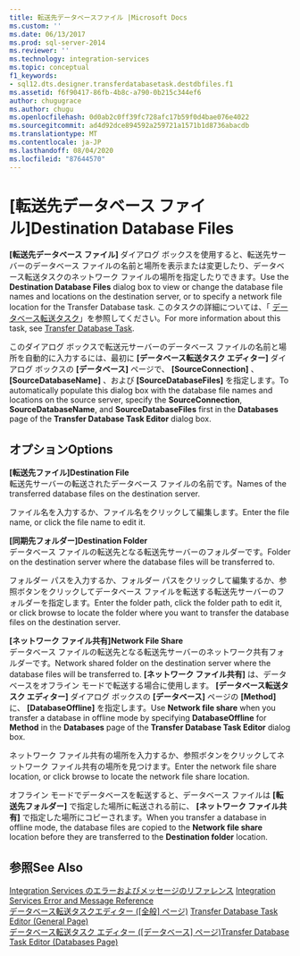 ```yaml
---
title: 転送先データベースファイル |Microsoft Docs
ms.custom: ''
ms.date: 06/13/2017
ms.prod: sql-server-2014
ms.reviewer: ''
ms.technology: integration-services
ms.topic: conceptual
f1_keywords:
- sql12.dts.designer.transferdatabasetask.destdbfiles.f1
ms.assetid: f6f90417-86fb-4b8c-a790-0b215c344ef6
author: chugugrace
ms.author: chugu
ms.openlocfilehash: 0d0ab2c0ff39fc728afc17b59f0d4bae076e4022
ms.sourcegitcommit: ad4d92dce894592a259721a1571b1d8736abacdb
ms.translationtype: MT
ms.contentlocale: ja-JP
ms.lasthandoff: 08/04/2020
ms.locfileid: "87644570"
---
```

# <a name="destination-database-files"></a><span data-ttu-id="d5e29-102">[転送先データベース ファイル]</span><span class="sxs-lookup"><span data-stu-id="d5e29-102">Destination Database Files</span></span>
  <span data-ttu-id="d5e29-103">**[転送先データベース ファイル]** ダイアログ ボックスを使用すると、転送先サーバーのデータベース ファイルの名前と場所を表示または変更したり、データベース転送タスクのネットワーク ファイルの場所を指定したりできます。</span><span class="sxs-lookup"><span data-stu-id="d5e29-103">Use the **Destination Database Files** dialog box to view or change the database file names and locations on the destination server, or to specify a network file location for the Transfer Database task.</span></span> <span data-ttu-id="d5e29-104">このタスクの詳細については、「 [データベース転送タスク](control-flow/transfer-database-task.md)」を参照してください。</span><span class="sxs-lookup"><span data-stu-id="d5e29-104">For more information about this task, see [Transfer Database Task](control-flow/transfer-database-task.md).</span></span>  
  
 <span data-ttu-id="d5e29-105">このダイアログ ボックスで転送元サーバーのデータベース ファイルの名前と場所を自動的に入力するには、最初に **[データベース転送タスク エディター]** ダイアログ ボックスの **[データベース]** ページで、 **[SourceConnection]** 、 **[SourceDatabaseName]** 、および **[SourceDatabaseFiles]** を指定します。</span><span class="sxs-lookup"><span data-stu-id="d5e29-105">To automatically populate this dialog box with the database file names and locations on the source server, specify the **SourceConnection**, **SourceDatabaseName**, and **SourceDatabaseFiles** first in the **Databases** page of the **Transfer Database Task Editor** dialog box.</span></span>  
  
## <a name="options"></a><span data-ttu-id="d5e29-106">オプション</span><span class="sxs-lookup"><span data-stu-id="d5e29-106">Options</span></span>  
 <span data-ttu-id="d5e29-107">**[転送先ファイル]**</span><span class="sxs-lookup"><span data-stu-id="d5e29-107">**Destination File**</span></span>  
 <span data-ttu-id="d5e29-108">転送先サーバーの転送されたデータベース ファイルの名前です。</span><span class="sxs-lookup"><span data-stu-id="d5e29-108">Names of the transferred database files on the destination server.</span></span>  
  
 <span data-ttu-id="d5e29-109">ファイル名を入力するか、ファイル名をクリックして編集します。</span><span class="sxs-lookup"><span data-stu-id="d5e29-109">Enter the file name, or click the file name to edit it.</span></span>  
  
 <span data-ttu-id="d5e29-110">**[同期先フォルダー]**</span><span class="sxs-lookup"><span data-stu-id="d5e29-110">**Destination Folder**</span></span>  
 <span data-ttu-id="d5e29-111">データベース ファイルの転送先となる転送先サーバーのフォルダーです。</span><span class="sxs-lookup"><span data-stu-id="d5e29-111">Folder on the destination server where the database files will be transferred to.</span></span>  
  
 <span data-ttu-id="d5e29-112">フォルダー パスを入力するか、フォルダー パスをクリックして編集するか、参照ボタンをクリックしてデータベース ファイルを転送する転送先サーバーのフォルダーを指定します。</span><span class="sxs-lookup"><span data-stu-id="d5e29-112">Enter the folder path, click the folder path to edit it, or click browse to locate the folder where you want to transfer the database files on the destination server.</span></span>  
  
 <span data-ttu-id="d5e29-113">**[ネットワーク ファイル共有]**</span><span class="sxs-lookup"><span data-stu-id="d5e29-113">**Network File Share**</span></span>  
 <span data-ttu-id="d5e29-114">データベース ファイルの転送先となる転送先サーバーのネットワーク共有フォルダーです。</span><span class="sxs-lookup"><span data-stu-id="d5e29-114">Network shared folder on the destination server where the database files will be transferred to.</span></span> <span data-ttu-id="d5e29-115">**[ネットワーク ファイル共有]** は、データベースをオフライン モードで転送する場合に使用します。 **[データベース転送タスク エディター]** ダイアログ ボックスの **[データベース]** ページの **[Method]** に、 **[DatabaseOffline]** を指定します。</span><span class="sxs-lookup"><span data-stu-id="d5e29-115">Use **Network file share** when you transfer a database in offline mode by specifying **DatabaseOffline** for **Method** in the **Databases** page of the **Transfer Database Task Editor** dialog box.</span></span>  
  
 <span data-ttu-id="d5e29-116">ネットワーク ファイル共有の場所を入力するか、参照ボタンをクリックしてネットワーク ファイル共有の場所を見つけます。</span><span class="sxs-lookup"><span data-stu-id="d5e29-116">Enter the network file share location, or click browse to locate the network file share location.</span></span>  
  
 <span data-ttu-id="d5e29-117">オフライン モードでデータベースを転送すると、データベース ファイルは **[転送先フォルダー]** で指定した場所に転送される前に、 **[ネットワーク ファイル共有]** で指定した場所にコピーされます。</span><span class="sxs-lookup"><span data-stu-id="d5e29-117">When you transfer a database in offline mode, the database files are copied to the **Network file share** location before they are transferred to the **Destination folder** location.</span></span>  
  
## <a name="see-also"></a><span data-ttu-id="d5e29-118">参照</span><span class="sxs-lookup"><span data-stu-id="d5e29-118">See Also</span></span>  
 <span data-ttu-id="d5e29-119">[Integration Services のエラーおよびメッセージのリファレンス](../../2014/integration-services/integration-services-error-and-message-reference.md) </span><span class="sxs-lookup"><span data-stu-id="d5e29-119">[Integration Services Error and Message Reference](../../2014/integration-services/integration-services-error-and-message-reference.md) </span></span>  
 <span data-ttu-id="d5e29-120">[データベース転送タスクエディター &#40;[全般] ページ&#41;](general-page-of-integration-services-designers-options.md) </span><span class="sxs-lookup"><span data-stu-id="d5e29-120">[Transfer Database Task Editor &#40;General Page&#41;](general-page-of-integration-services-designers-options.md) </span></span>  
 <span data-ttu-id="d5e29-121">[データベース転送タスク エディター ([データベース] ページ)](../../2014/integration-services/transfer-database-task-editor-databases-page.md)</span><span class="sxs-lookup"><span data-stu-id="d5e29-121">[Transfer Database Task Editor &#40;Databases Page&#41;](../../2014/integration-services/transfer-database-task-editor-databases-page.md)</span></span>  
  
  
